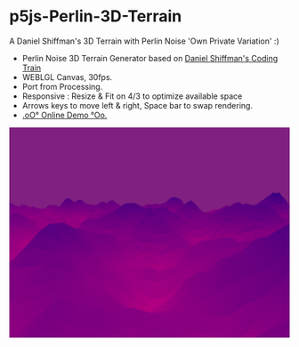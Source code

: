 # p5js-Perlin-3D-Terrain
A Daniel Shiffman's 3D Terrain with Perlin Noise 'Own Private Variation' :)

+ Perlin Noise 3D Terrain Generator based on [Daniel Shiffman's Coding Train](https://www.youtube.com/watch?v=IKB1hWWedMk)
+ WEBLGL Canvas, 30fps.
+ Port from Processing.
+ Responsive : Resize & Fit on 4/3 to optimize available space
+ Arrows keys to move left & right, Space bar to swap rendering.
+ [.oO° Online Demo °Oo.](https://captainfurax.github.io/p5js-Perlin-3D-Terrain/)

![DotBall](https://github.com/CaptainFurax/p5js-Perlin-3D-Terrain/blob/main/rsc/CPT2204022353-1268x951.png)

